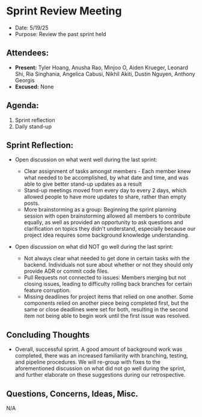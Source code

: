 # Sprint Review Meeting

- Date: 5/19/25
- Purpose: Review the past sprint held

## Attendees:

- **Present:** Tyler Hoang, Anusha Rao, Minjoo O, Aiden Krueger, Leonard Shi, Ria Singhania, Angelica Cabusi, Nikhil Akiti, Dustin Nguyen, Anthony Georgis
- **Excused:** None

## Agenda:

1. Sprint reflection
2. Daily stand-up

## Sprint Reflection:

- Open discussion on what went well during the last sprint:

  - Clear assignment of tasks amongst members - Each member knew what needed to be accomplished, by what date and time, and was able to give better stand-up updates as a result
  - Stand-up meetings moved from every day to every 2 days, which allowed people to have more updates to share, rather than empty posts.
  - More brainstorming as a group: Beginning the sprint planning session with open brainstorming allowed all members to contribute equally, as well as provided an opportunity to ask questions and clarification on topics they didn't understand, especially because our project idea requires some background knowledge understanding.

- Open discussion on what did NOT go well during the last sprint:
  - Not always clear what needed to get done in certain tasks with the backend. Individuals not sure about whether or not they should only provide ADR or commit code files.
  - Pull Requests not connected to issues: Members merging but not closing issues, leading to difficulty rolling back branches for certain feature corruption.
  - Missing deadlines for project items that relied on one another. Some components relied on another piece being completed first, but the same or close deadlines were set for both, resulting in the second item not being able to begin work until the first issue was resolved.

## Concluding Thoughts

- Overall, successful sprint. A good amount of background work was completed, there was an increased familiarity with branching, testing, and pipeline procedures. We will re-group with fixes to the aforementioned discussion on what did not go well during the sprint, and further elaborate on these suggestions during our retrospective.

## Questions, Concerns, Ideas, Misc.

N/A
